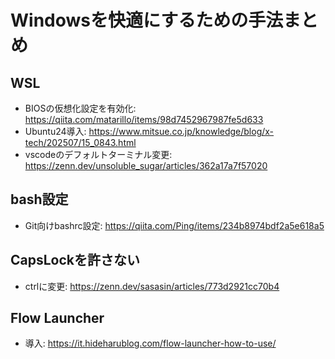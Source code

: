 # Windowsを快適にするための手法まとめ

## WSL
- BIOSの仮想化設定を有効化: https://qiita.com/matarillo/items/98d7452967987fe5d633
- Ubuntu24導入: https://www.mitsue.co.jp/knowledge/blog/x-tech/202507/15_0843.html
- vscodeのデフォルトターミナル変更: https://zenn.dev/unsoluble_sugar/articles/362a17a7f57020

## bash設定
- Git向けbashrc設定: https://qiita.com/Ping/items/234b8974bdf2a5e618a5

## CapsLockを許さない
- ctrlに変更: https://zenn.dev/sasasin/articles/773d2921cc70b4

## Flow Launcher
- 導入: https://it.hideharublog.com/flow-launcher-how-to-use/